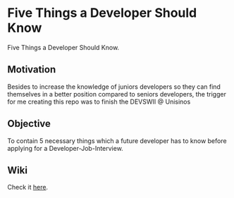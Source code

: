 # Five Things a Developer Should Know

Five Things a Developer Should Know.

## Motivation
Besides to increase the knowledge of juniors developers so they can find themselves in a better position compared to seniors developers, the trigger for me creating this repo was to finish the DEVSWII @ Unisinos

## Objective

To contain 5 necessary things which a future developer has to know before applying for a Developer-Job-Interview.

## Wiki
Check it [here](https://github.com/LuisValgoi/fivethingsyoushouldknow/wiki).
